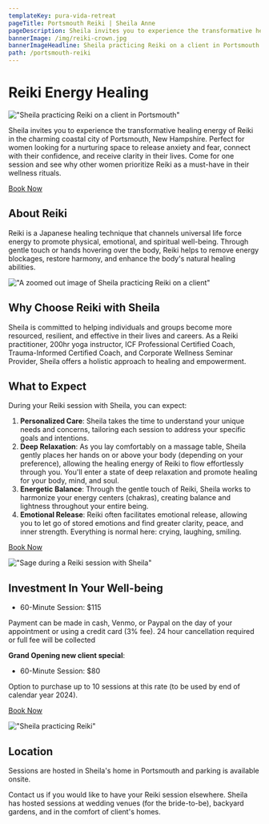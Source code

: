 ```yaml
---
templateKey: pura-vida-retreat
pageTitle: Portsmouth Reiki | Sheila Anne
pageDescription: Sheila invites you to experience the transformative healing energy of Reiki in the charming coastal city of Portsmouth, New Hampshire. Perfect for women looking for a nurturing space to release anxiety and fear, connect with their confidence, and receive clarity in their lives. Come for one session and see why other women prioritize Reiki as a must-have in their wellness rituals.
bannerImage: /img/reiki-crown.jpg
bannerImageHeadline: Sheila practicing Reiki on a client in Portsmouth
path: /portsmouth-reiki
---
```


# Reiki Energy Healing

!["Sheila practicing Reiki on a client in Portsmouth"](/img/reiki-crown.jpg)

Sheila invites you to experience the transformative healing energy of Reiki in the charming coastal city of Portsmouth, New Hampshire. Perfect for women looking for a nurturing space to release anxiety and fear, connect with their confidence, and receive clarity in their lives. Come for one session and see why other women prioritize Reiki as a must-have in their wellness rituals.

[Book Now](https://calendly.com/sheila-anne/reiki-healing-session)

## About Reiki

Reiki is a Japanese healing technique that channels universal life force energy to promote physical, emotional, and spiritual well-being. Through gentle touch or hands hovering over the body, Reiki helps to remove energy blockages, restore harmony, and enhance the body's natural healing abilities.

!["A zoomed out image of Sheila practicing Reiki on a client"](/img/reiki-crown-2.jpg)

## Why Choose Reiki with Sheila

Sheila is committed to helping individuals and groups become more resourced, resilient, and effective in their lives and careers. As a Reiki practitioner, 200hr yoga instructor, ICF Professional Certified Coach, Trauma-Informed Certified Coach, and Corporate Wellness Seminar Provider, Sheila offers a holistic approach to healing and empowerment.

## What to Expect

During your Reiki session with Sheila, you can expect:

1.  **Personalized Care**: Sheila takes the time to understand your unique needs and concerns, tailoring each session to address your specific goals and intentions.
2.  **Deep Relaxation**: As you lay comfortably on a massage table, Sheila gently places her hands on or above your body (depending on your preference), allowing the healing energy of Reiki to flow effortlessly through you. You'll enter a state of deep relaxation and promote healing for your body, mind, and soul.
3.  **Energetic Balance**: Through the gentle touch of Reiki, Sheila works to harmonize your energy centers (chakras), creating balance and lightness throughout your entire being.
4.  **Emotional Release**: Reiki often facilitates emotional release, allowing you to let go of stored emotions and find greater clarity, peace, and inner strength. Everything is normal here: crying, laughing, smiling.

[Book Now](https://calendly.com/sheila-anne/reiki-healing-session)

!["Sage during a Reiki session with Sheila"](/img/reiki-sage.jpg)

## Investment In Your Well-being

- 60-Minute Session: $115

Payment can be made in cash, Venmo, or Paypal on the day of your appointment or using a credit card (3% fee). 24 hour cancellation required or full fee will be collected

**Grand Opening new client special**:

- 60-Minute Session: $80

Option to purchase up to 10 sessions at this rate (to be used by end of calendar year 2024).

[Book Now](https://calendly.com/sheila-anne/reiki-healing-session)

!["Sheila practicing Reiki"](/img/reiki-shoulders.jpg)

## Location

Sessions are hosted in Sheila's home in Portsmouth and parking is available onsite.

Contact us if you would like to have your Reiki session elsewhere. Sheila has hosted sessions at wedding venues (for the bride-to-be), backyard gardens, and in the comfort of client's homes.
